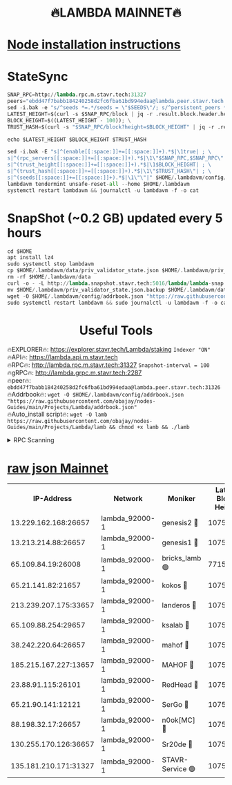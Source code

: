 <h1 align="center"> 🔥LAMBDA MAINNET🔥</h1>


[Node installation instructions](https://github.com/obajay/nodes-Guides/tree/main/Projects/Lambda)
=


# StateSync
```python
SNAP_RPC=http://lambda.rpc.m.stavr.tech:31327
peers="ebdd47f7babb184240258d2fc6fba61bd994edaa@lambda.peer.stavr.tech:31326" 
sed -i.bak -e "s/^seeds *=.*/seeds = \"$SEEDS\"/; s/^persistent_peers *=.*/persistent_peers = \"$PEERS\"/" $HOME/.lambdavm/config/config.toml
LATEST_HEIGHT=$(curl -s $SNAP_RPC/block | jq -r .result.block.header.height); \
BLOCK_HEIGHT=$((LATEST_HEIGHT - 100)); \
TRUST_HASH=$(curl -s "$SNAP_RPC/block?height=$BLOCK_HEIGHT" | jq -r .result.block_id.hash)

echo $LATEST_HEIGHT $BLOCK_HEIGHT $TRUST_HASH

sed -i.bak -E "s|^(enable[[:space:]]+=[[:space:]]+).*$|\1true| ; \
s|^(rpc_servers[[:space:]]+=[[:space:]]+).*$|\1\"$SNAP_RPC,$SNAP_RPC\"| ; \
s|^(trust_height[[:space:]]+=[[:space:]]+).*$|\1$BLOCK_HEIGHT| ; \
s|^(trust_hash[[:space:]]+=[[:space:]]+).*$|\1\"$TRUST_HASH\"| ; \
s|^(seeds[[:space:]]+=[[:space:]]+).*$|\1\"\"|" $HOME/.lambdavm/config/config.toml
lambdavm tendermint unsafe-reset-all --home $HOME/.lambdavm
systemctl restart lambdavm && journalctl -u lambdavm -f -o cat

```
# SnapShot (~0.2 GB) updated every 5 hours
```python
cd $HOME
apt install lz4
sudo systemctl stop lambdavm
cp $HOME/.lambdavm/data/priv_validator_state.json $HOME/.lambdavm/priv_validator_state.json.backup
rm -rf $HOME/.lambdavm/data
curl -o - -L http://lambda.snapshot.stavr.tech:5016/lambda/lambda-snap.tar.lz4 | lz4 -c -d - | tar -x -C $HOME/.lambdavm --strip-components 2
mv $HOME/.lambdavm/priv_validator_state.json.backup $HOME/.lambdavm/data/priv_validator_state.json
wget -O $HOME/.lambdavm/config/addrbook.json "https://raw.githubusercontent.com/obajay/nodes-Guides/main/Projects/Lambda/addrbook.json"
sudo systemctl restart lambdavm && sudo journalctl -u lambdavm -f -o cat
```
 <h1 align="center"> Useful Tools</h1>

🔥EXPLORER🔥:      https://explorer.stavr.tech/Lambda/staking	        `Indexer "ON"` \
🔥API🔥: 			 		 https://lambda.api.m.stavr.tech \
🔥RPC🔥:           http://lambda.rpc.m.stavr.tech:31327	              `Snapshot-interval = 100` \
🔥gRPC🔥:          http://lambda.grpc.m.stavr.tech:2287 \
🔥peer🔥:					 `ebdd47f7babb184240258d2fc6fba61bd994edaa@lambda.peer.stavr.tech:31326` \
🔥Addrbook🔥:    ```wget -O $HOME/.lambdavm/config/addrbook.json "https://raw.githubusercontent.com/obajay/nodes-Guides/main/Projects/Lambda/addrbook.json"``` \
🔥Auto_install script🔥: ```wget -O lamb https://raw.githubusercontent.com/obajay/nodes-Guides/main/Projects/Lambda/lamb && chmod +x lamb && ./lamb```


<details>
<summary>RPC Scanning</summary>

<h2 align="center"> We scan nodes in real time every 4 hours. And we provide the final result of RPC endpoints.
We cannot influence the operation of these nodes in any way. </h2>


```python
If Voting Power is higher than 0 --> then the Node is a validator of the network and may be subject to attack and be a potential threat to the chain.
```
```python
We marked such validators with a red symbol
```

</details>

[raw json Mainnet](https://rpc-check.lambm.stavr.tech/lambm/rpc-lambm-result.json)
=


<table><tr><th>IP-Address</th><th>Network</th><th>Moniker</th><th>Latest Block Height</th><th>Earliest Block Height</th><th>Catching Up</th><th>Tx Index</th><th>Voting Power</th><th>Scan Time</th></tr><tr><td>13.229.162.168:26657</td><td>lambda_92000-1</td><td>genesis2 🔴</td><td>10756893</td><td>1</td><td>False</td><td>on</td><td>16647211</td><td>2023-12-26T00:23:43.866582372UTC</td></tr><tr><td>13.213.214.88:26657</td><td>lambda_92000-1</td><td>genesis1 🔴</td><td>10756894</td><td>1</td><td>False</td><td>on</td><td>107835</td><td>2023-12-26T00:23:48.532134243UTC</td></tr><tr><td>65.109.84.19:26008</td><td>lambda_92000-1</td><td>bricks_lamb 🟢</td><td>7715743</td><td>7581001</td><td>False</td><td>on</td><td>0</td><td>2023-12-26T00:23:57.371837898UTC</td></tr><tr><td>65.21.141.82:21657</td><td>lambda_92000-1</td><td>kokos 🔴</td><td>10756895</td><td>7716001</td><td>False</td><td>off</td><td>546765</td><td>2023-12-26T00:23:50.963250346UTC</td></tr><tr><td>213.239.207.175:33657</td><td>lambda_92000-1</td><td>landeros 🔴</td><td>10756892</td><td>8136001</td><td>False</td><td>off</td><td>1051196</td><td>2023-12-26T00:23:38.158811147UTC</td></tr><tr><td>65.109.88.254:29657</td><td>lambda_92000-1</td><td>ksalab 🔴</td><td>10756895</td><td>8715001</td><td>False</td><td>on</td><td>504171</td><td>2023-12-26T00:23:53.664276382UTC</td></tr><tr><td>38.242.220.64:26657</td><td>lambda_92000-1</td><td>mahof 🔴</td><td>10756890</td><td>10131001</td><td>False</td><td>off</td><td>770350</td><td>2023-12-26T00:23:31.461557583UTC</td></tr><tr><td>185.215.167.227:13657</td><td>lambda_92000-1</td><td>MAHOF 🔴</td><td>10756894</td><td>10134001</td><td>False</td><td>on</td><td>2051510</td><td>2023-12-26T00:23:47.303889999UTC</td></tr><tr><td>23.88.91.115:26101</td><td>lambda_92000-1</td><td>RedHead 🔴</td><td>10756892</td><td>10656892</td><td>False</td><td>off</td><td>553202</td><td>2023-12-26T00:23:38.843665812UTC</td></tr><tr><td>65.21.90.141:12121</td><td>lambda_92000-1</td><td>SerGo 🔴</td><td>10756895</td><td>10656895</td><td>False</td><td>off</td><td>10571719</td><td>2023-12-26T00:23:54.023934121UTC</td></tr><tr><td>88.198.32.17:26657</td><td>lambda_92000-1</td><td>n0ok[MC] 🔴</td><td>10756896</td><td>10656896</td><td>False</td><td>off</td><td>1578630</td><td>2023-12-26T00:23:57.044020190UTC</td></tr><tr><td>130.255.170.126:36657</td><td>lambda_92000-1</td><td>Sr20de 🔴</td><td>10756892</td><td>10715001</td><td>False</td><td>off</td><td>671452</td><td>2023-12-26T00:23:38.604481889UTC</td></tr><tr><td>135.181.210.171:31327</td><td>lambda_92000-1</td><td>STAVR-Service 🟢</td><td>10756895</td><td>10755001</td><td>False</td><td>on</td><td>0</td><td>2023-12-26T00:23:53.322588742UTC</td></tr></table>
